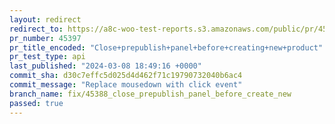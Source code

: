 ```yaml
---
layout: redirect
redirect_to: https://a8c-woo-test-reports.s3.amazonaws.com/public/pr/45397/api/index.html
pr_number: 45397
pr_title_encoded: "Close+prepublish+panel+before+creating+new+product"
pr_test_type: api
last_published: "2024-03-08 18:49:16 +0000"
commit_sha: d30c7effc5d025d4d462f71c19790732040b6ac4
commit_message: "Replace mousedown with click event"
branch_name: fix/45388_close_prepublish_panel_before_create_new
passed: true
---
```

